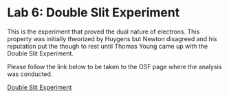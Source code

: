 # Lab 6: Double Slit Experiment 

This is the experiment that proved the dual nature of electrons. This property was initially theorized by Huygens but Newton disagreed and his reputation 
put the though to rest until Thomas Young came up with the Double Slit Experiment. 

Please follow the link below to be taken to the OSF page where the analysis was conducted. 

[Double Slit Experiment](https://osf.io/uxdw2/wiki/Lab%206:%20Double%20Slit%20Experiment%20-%20One%20photon%20at%20a%20time/)

